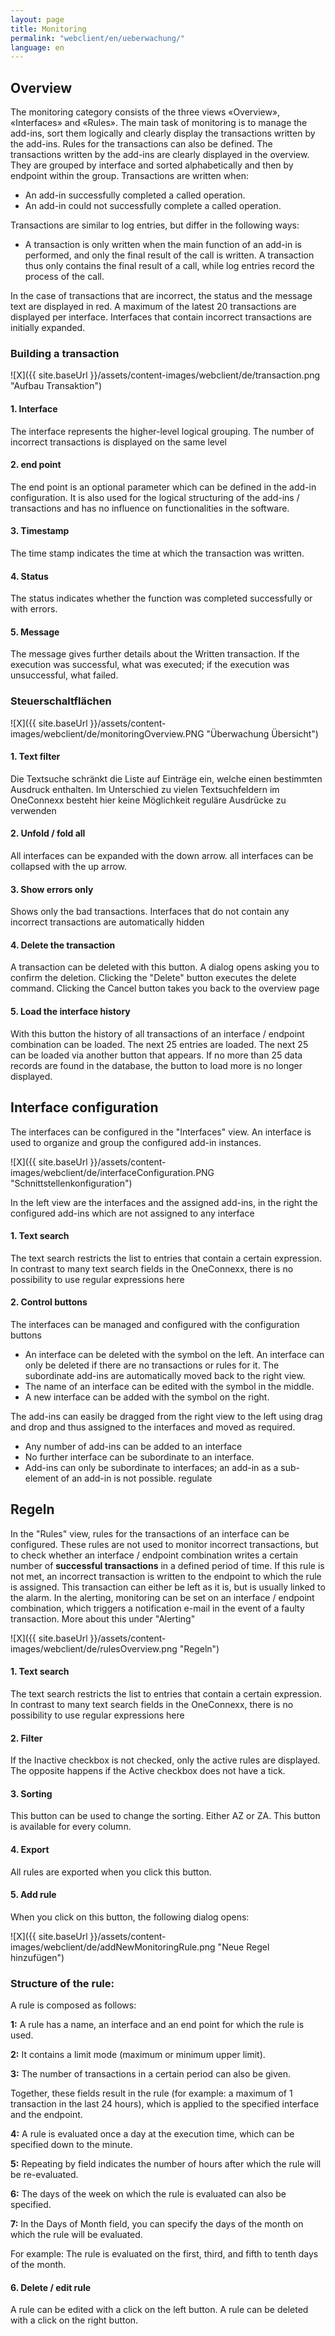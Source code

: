 ```yaml
---
layout: page
title: Monitoring
permalink: "webclient/en/ueberwachung/"
language: en
---
```

## Overview

The monitoring category consists of the three views «Overview», «Interfaces» and «Rules». The main task of monitoring is to manage the add-ins, sort them logically and clearly display the transactions written by the add-ins. Rules for the transactions can also be defined. The transactions written by the add-ins are clearly displayed in the overview. 
They are grouped by interface and sorted alphabetically and then by endpoint within the group. Transactions are written when:

  * An add-in successfully completed a called operation.
  * An add-in could not successfully complete a called operation.

Transactions are similar to log entries, but differ in the following ways: 

  * A transaction is only written when the main function of an add-in is performed, and only the final result of the call is written.
A transaction thus only contains the final result of a call, while log entries record the process of the call.

In the case of transactions that are incorrect, the status and the message text are displayed in red.
A maximum of the latest 20 transactions are displayed per interface. 
Interfaces that contain incorrect transactions are initially expanded.

### Building a transaction

![X]({{ site.baseUrl }}/assets/content-images/webclient/de/transaction.png "Aufbau Transaktion")  

#### 1. Interface  
  The interface represents the higher-level logical grouping. The number of incorrect transactions is displayed on the same level

#### 2. end point
  The end point is an optional parameter which can be defined in the add-in configuration. It is also used for the logical structuring of the add-ins / transactions and has no influence on functionalities in the software.
  
#### 3. Timestamp
  The time stamp indicates the time at which the transaction was written.
  
#### 4. Status
  The status indicates whether the function was completed successfully or with errors.
  
#### 5. Message
  The message gives further details about the Written transaction. If the execution was successful, what was executed; if the execution was unsuccessful, what failed.
  
### Steuerschaltflächen

![X]({{ site.baseUrl }}/assets/content-images/webclient/de/monitoringOverview.PNG "Überwachung Übersicht")

#### 1. Text filter
  Die Textsuche schränkt die Liste auf Einträge ein, welche einen bestimmten Ausdruck enthalten.
  Im Unterschied zu vielen Textsuchfeldern im OneConnexx besteht hier keine Möglichkeit reguläre Ausdrücke zu verwenden 

#### 2. Unfold / fold all
  All interfaces can be expanded with the down arrow. all interfaces can be collapsed with the up arrow.
  
#### 3. Show errors only
  Shows only the bad transactions. Interfaces that do not contain any incorrect transactions are automatically hidden
  
#### 4. Delete the transaction
  A transaction can be deleted with this button. A dialog opens asking you to confirm the deletion. Clicking the "Delete" button executes the delete command. Clicking the Cancel button takes you back to the overview page
  
#### 5. Load the interface history
  With this button the history of all transactions of an interface / endpoint combination can be loaded. The next 25 entries are loaded. The next 25 can be loaded via another button that appears. If no more than 25 data records are found in the database, the button to load more is no longer displayed.
  
## Interface configuration
The interfaces can be configured in the "Interfaces" view. An interface is used to organize and group the configured add-in instances.

![X]({{ site.baseUrl }}/assets/content-images/webclient/de/interfaceConfiguration.PNG "Schnittstellenkonfiguration")

In the left view are the interfaces and the assigned add-ins, in the right the configured add-ins which are not assigned to any interface

#### 1. Text search
The text search restricts the list to entries that contain a certain expression. In contrast to many text search fields in the OneConnexx, there is no possibility to use regular expressions here

#### 2. Control buttons
The interfaces can be managed and configured with the configuration buttons

* An interface can be deleted with the symbol on the left. An interface can only be deleted if there are no transactions or rules for it. The subordinate add-ins are automatically moved back to the right view.
* The name of an interface can be edited with the symbol in the middle.
* A new interface can be added with the symbol on the right.

The add-ins can easily be dragged from the right view to the left using drag and drop and thus assigned to the interfaces and moved as required.

* Any number of add-ins can be added to an interface
* No further interface can be subordinate to an interface.
* Add-ins can only be subordinate to interfaces; an add-in as a sub-element of an add-in is not possible. 
regulate
## Regeln
In the "Rules" view, rules for the transactions of an interface can be configured. These rules are not used to monitor incorrect transactions, but to check whether an interface / endpoint combination writes a certain number of __successful transactions__  in a defined period of time. If this rule is not met, an incorrect transaction is written to the endpoint to which the rule is assigned. This transaction can either be left as it is, but is usually linked to the alarm. In the alerting, monitoring can be set on an interface / endpoint combination, which triggers a notification e-mail in the event of a faulty transaction. More about this under "Alerting"

![X]({{ site.baseUrl }}/assets/content-images/webclient/de/rulesOverview.png "Regeln")

#### 1. Text search  
The text search restricts the list to entries that contain a certain expression. In contrast to many text search fields in the OneConnexx, there is no possibility to use regular expressions here

#### 2. Filter
If the Inactive checkbox is not checked, only the active rules are displayed. The opposite happens if the Active checkbox does not have a tick.

#### 3. Sorting  
This button can be used to change the sorting. Either AZ or ZA. This button is available for every column.

#### 4. Export
All rules are exported when you click this button.

#### 5. Add rule  
When you click on this button, the following dialog opens:

![X]({{ site.baseUrl }}/assets/content-images/webclient/de/addNewMonitoringRule.png "Neue Regel hinzufügen")  

### Structure of the rule:
A rule is composed as follows:

__1:__ A rule has a name, an interface and an end point for which the rule is used.

__2:__ It contains a limit mode (maximum or minimum upper limit).

__3:__ The number of transactions in a certain period can also be given.

Together, these fields result in the rule (for example: a maximum of 1 transaction in the last 24 hours), which is applied to the specified interface and the endpoint.

__4:__ A rule is evaluated once a day at the execution time, which can be specified down to the minute. 

__5:__ Repeating by field indicates the number of hours after which the rule will be re-evaluated.

__6:__ The days of the week on which the rule is evaluated can also be specified.

__7:__ In the Days of Month field, you can specify the days of the month on which the rule will be evaluated.

For example: The rule is evaluated on the first, third, and fifth to tenth days of the month.

#### 6. Delete / edit rule 
A rule can be edited with a click on the left button. A rule can be deleted with a click on the right button.

